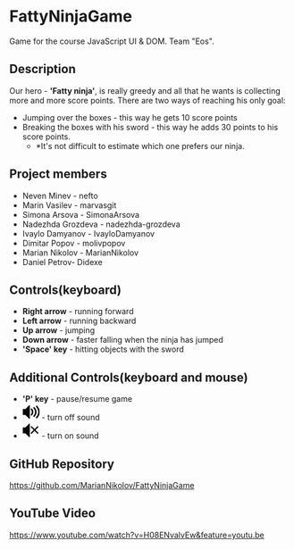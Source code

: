 # FattyNinjaGame
Game for the course JavaScript UI &amp; DOM. Team "Eos".


## Description
Our hero - **'Fatty ninja'**, is really greedy and all that he wants is collecting more and more score points. There are two ways
of reaching his only goal: 
- Jumping over the boxes - this way he gets 10 score points
- Breaking the boxes with his sword - this way he adds 30 points to his score points.
  - *It's not difficult to estimate which one prefers our ninja.

## Project members
- Neven Minev - nefto
- Marin Vasilev - marvasgit
- Simona Arsova - SimonaArsova
- Nadezhda Grozdeva - nadezhda-grozdeva
- Ivaylo Damyanov - IvayloDamyanov
- Dimitar Popov - molivpopov
- Marian Nikolov - MarianNikolov
- Daniel Petrov- Didexe


## Controls(keyboard) 
- **Right arrow** - running forward
- **Left arrow** - running backward
- **Up arrow** - jumping
- **Down arrow** - faster falling when the ninja has jumped
- **'Space' key** - hitting objects with the sword


## Additional Controls(keyboard and mouse)
- **'P' key** - pause/resume game
- ![sound-image](./images/sound.png) - turn off sound
- ![sound-off-image](./images/soundOff.png) - turn on sound


## GitHub Repository 
https://github.com/MarianNikolov/FattyNinjaGame


## YouTube Video
https://www.youtube.com/watch?v=H08ENvalvEw&feature=youtu.be

